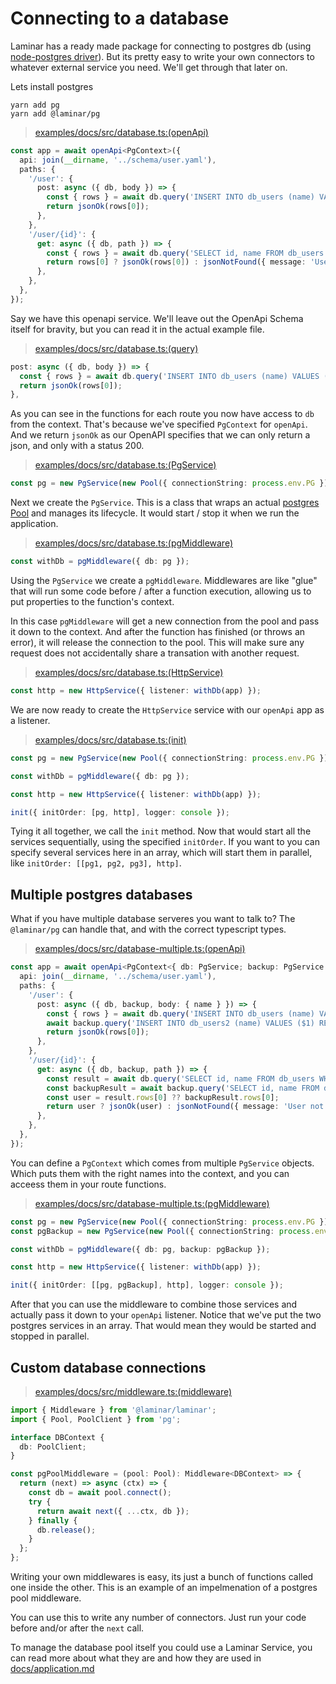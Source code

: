 # Connecting to a database

Laminar has a ready made package for connecting to postgres db (using [node-postgres driver](https://node-postgres.com)). But its pretty easy to write your own connectors to whatever external service you need. We'll get through that later on.

Lets install postgres

```shell
yarn add pg
yarn add @laminar/pg
```

> [examples/docs/src/database.ts:(openApi)](https://github.com/ivank/laminar/tree/main/examples/docs/src/database.ts#L10-L30)

```typescript
const app = await openApi<PgContext>({
  api: join(__dirname, '../schema/user.yaml'),
  paths: {
    '/user': {
      post: async ({ db, body }) => {
        const { rows } = await db.query('INSERT INTO db_users (name) VALUES ($1) RETURNING id, name', [body.name]);
        return jsonOk(rows[0]);
      },
    },
    '/user/{id}': {
      get: async ({ db, path }) => {
        const { rows } = await db.query('SELECT id, name FROM db_users WHERE id = $1', [path.id]);
        return rows[0] ? jsonOk(rows[0]) : jsonNotFound({ message: 'User not found' });
      },
    },
  },
});
```

Say we have this openapi service. We'll leave out the OpenApi Schema itself for bravity, but you can read it in the actual example file.

> [examples/docs/src/database.ts:(query)](https://github.com/ivank/laminar/tree/main/examples/docs/src/database.ts#L15-L20)

```typescript
post: async ({ db, body }) => {
  const { rows } = await db.query('INSERT INTO db_users (name) VALUES ($1) RETURNING id, name', [body.name]);
  return jsonOk(rows[0]);
},
```

As you can see in the functions for each route you now have access to `db` from the context. That's because we've specified `PgContext` for `openApi`.
And we return `jsonOk` as our OpenAPI specifies that we can only return a json, and only with a status 200.

> [examples/docs/src/database.ts:(PgService)](https://github.com/ivank/laminar/tree/main/examples/docs/src/database.ts#L33-L35)

```typescript
const pg = new PgService(new Pool({ connectionString: process.env.PG }));
```

Next we create the `PgService`. This is a class that wraps an actual [postgres Pool](https://node-postgres.com/api/pool) and manages its lifecycle. It would start / stop it when we run the application.

> [examples/docs/src/database.ts:(pgMiddleware)](https://github.com/ivank/laminar/tree/main/examples/docs/src/database.ts#L37-L39)

```typescript
const withDb = pgMiddleware({ db: pg });
```

Using the `PgService` we create a `pgMiddleware`. Middlewares are like "glue" that will run some code before / after a function execution, allowing us to put properties to the function's context.

In this case `pgMiddleware` will get a new connection from the pool and pass it down to the context. And after the function has finished (or throws an error), it will release the connection to the pool. This will make sure any request does not accidentally share a transation with another request.

> [examples/docs/src/database.ts:(HttpService)](https://github.com/ivank/laminar/tree/main/examples/docs/src/database.ts#L41-L43)

```typescript
const http = new HttpService({ listener: withDb(app) });
```

We are now ready to create the `HttpService` service with our `openApi` app as a listener.

> [examples/docs/src/database.ts:(init)](https://github.com/ivank/laminar/tree/main/examples/docs/src/database.ts#L32-L46)

```typescript
const pg = new PgService(new Pool({ connectionString: process.env.PG }));

const withDb = pgMiddleware({ db: pg });

const http = new HttpService({ listener: withDb(app) });

init({ initOrder: [pg, http], logger: console });
```

Tying it all together, we call the `init` method. Now that would start all the services sequentially, using the specified `initOrder`. If you want to you can specify several services here in an array, which will start them in parallel, like `initOrder: [[pg1, pg2, pg3], http]`.

## Multiple postgres databases

What if you have multiple database serveres you want to talk to? The `@laminar/pg` can handle that, and with the correct typescript types.

> [examples/docs/src/database-multiple.ts:(openApi)](https://github.com/ivank/laminar/tree/main/examples/docs/src/database-multiple.ts#L7-L28)

```typescript
const app = await openApi<PgContext<{ db: PgService; backup: PgService }>>({
  api: join(__dirname, '../schema/user.yaml'),
  paths: {
    '/user': {
      post: async ({ db, backup, body: { name } }) => {
        const { rows } = await db.query('INSERT INTO db_users (name) VALUES ($1) RETURNING id, name', [name]);
        await backup.query('INSERT INTO db_users2 (name) VALUES ($1) RETURNING id, name', [name]);
        return jsonOk(rows[0]);
      },
    },
    '/user/{id}': {
      get: async ({ db, backup, path }) => {
        const result = await db.query('SELECT id, name FROM db_users WHERE id = $1', [path.id]);
        const backupResult = await backup.query('SELECT id, name FROM db_users2 WHERE id = $1', [path.id]);
        const user = result.rows[0] ?? backupResult.rows[0];
        return user ? jsonOk(user) : jsonNotFound({ message: 'User not found' });
      },
    },
  },
});
```

You can define a `PgContext` which comes from multiple `PgService` objects. Which puts them with the right names into the context, and you can acceess them in your route functions.

> [examples/docs/src/database-multiple.ts:(pgMiddleware)](https://github.com/ivank/laminar/tree/main/examples/docs/src/database-multiple.ts#L32-L41)

```typescript
const pg = new PgService(new Pool({ connectionString: process.env.PG }));
const pgBackup = new PgService(new Pool({ connectionString: process.env.PG_BACKUP }));

const withDb = pgMiddleware({ db: pg, backup: pgBackup });

const http = new HttpService({ listener: withDb(app) });

init({ initOrder: [[pg, pgBackup], http], logger: console });
```

After that you can use the middleware to combine those services and actually pass it down to your `openApi` listener.
Notice that we've put the two postgres services in an array. That would mean they would be started and stopped in parallel.

## Custom database connections

> [examples/docs/src/middleware.ts:(middleware)](https://github.com/ivank/laminar/tree/main/examples/docs/src/middleware.ts#L4-L23)

```typescript
import { Middleware } from '@laminar/laminar';
import { Pool, PoolClient } from 'pg';

interface DBContext {
  db: PoolClient;
}

const pgPoolMiddleware = (pool: Pool): Middleware<DBContext> => {
  return (next) => async (ctx) => {
    const db = await pool.connect();
    try {
      return await next({ ...ctx, db });
    } finally {
      db.release();
    }
  };
};
```

Writing your own middlewares is easy, its just a bunch of functions called one inside the other. This is an example of an impelmenation of a postgres pool middleware.

You can use this to write any number of connectors. Just run your code before and/or after the `next` call.

To manage the database pool itself you could use a Laminar Service, you can read more about what they are and how they are used in [docs/application.md](application.md)
